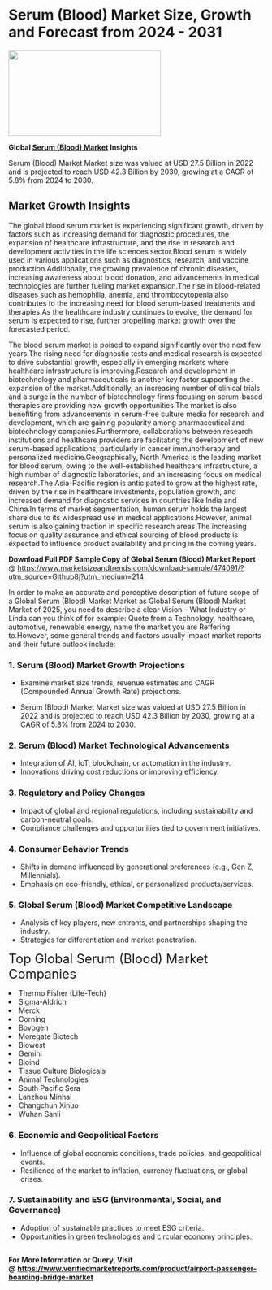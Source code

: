 <H1>Serum (Blood) Market Size, Growth and Forecast from 2024 - 2031</H1><img class="aligncenter size-medium wp-image-584254" src="https://thirdeyenews.in/wp-content/uploads/2024/09/Global-Market-Research-300x168.jpeg" alt="" width="300" height="168" /><p><strong>Global&nbsp;<a href="https://www.marketsizeandtrends.com/download-sample/474091/?utm_source=Github8j?utm_medium=214">Serum (Blood) Market</a> Insights</strong></p><p>Serum (Blood) Market Market size was valued at USD 27.5 Billion in 2022 and is projected to reach USD 42.3 Billion by 2030, growing at a CAGR of 5.8% from 2024 to 2030.</p><p><h2>Market Growth Insights</h2> <p>The global blood serum market is experiencing significant growth, driven by factors such as increasing demand for diagnostic procedures, the expansion of healthcare infrastructure, and the rise in research and development activities in the life sciences sector.Blood serum is widely used in various applications such as diagnostics, research, and vaccine production.Additionally, the growing prevalence of chronic diseases, increasing awareness about blood donation, and advancements in medical technologies are further fueling market expansion.The rise in blood-related diseases such as hemophilia, anemia, and thrombocytopenia also contributes to the increasing need for blood serum-based treatments and therapies.As the healthcare industry continues to evolve, the demand for serum is expected to rise, further propelling market growth over the forecasted period.</p> <p>The blood serum market is poised to expand significantly over the next few years.The rising need for diagnostic tests and medical research is expected to drive substantial growth, especially in emerging markets where healthcare infrastructure is improving.Research and development in biotechnology and pharmaceuticals is another key factor supporting the expansion of the market.Additionally, an increasing number of clinical trials and a surge in the number of biotechnology firms focusing on serum-based therapies are providing new growth opportunities.The market is also benefiting from advancements in serum-free culture media for research and development, which are gaining popularity among pharmaceutical and biotechnology companies.Furthermore, collaborations between research institutions and healthcare providers are facilitating the development of new serum-based applications, particularly in cancer immunotherapy and personalized medicine.Geographically, North America is the leading market for blood serum, owing to the well-established healthcare infrastructure, a high number of diagnostic laboratories, and an increasing focus on medical research.The Asia-Pacific region is anticipated to grow at the highest rate, driven by the rise in healthcare investments, population growth, and increased demand for diagnostic services in countries like India and China.In terms of market segmentation, human serum holds the largest share due to its widespread use in medical applications.However, animal serum is also gaining traction in specific research areas.The increasing focus on quality assurance and ethical sourcing of blood products is expected to influence product availability and pricing in the coming years.<p><span class=""><strong>Download Full PDF Sample Copy of Global Serum (Blood) Market Report</strong> @ <a href="https://www.marketsizeandtrends.com/download-sample/474091/?utm_source=Github8j?utm_medium=214" target="_blank">https://www.marketsizeandtrends.com/download-sample/474091/?utm_source=Github8j?utm_medium=214</a></span></p><p>In order to make an accurate and perceptive description of future scope of a Global&nbsp;Serum (Blood) Market Market as Global&nbsp;Serum (Blood) Market Market of 2025, you need to describe a clear Vision &ndash; What Industry or Linda can you think of for example: Quote from a Technology, healthcare, automotive, renewable energy, name the market you are Reffering to.However, some general trends and factors usually impact market reports and their future outlook include:</p><h3>1.&nbsp;<strong>Serum (Blood) Market Growth Projections</strong></h3><ul><li>Examine market size trends, revenue estimates and CAGR (Compounded Annual Growth Rate) projections.</li><li><p>Serum (Blood) Market Market size was valued at USD 27.5 Billion in 2022 and is projected to reach USD 42.3 Billion by 2030, growing at a CAGR of 5.8% from 2024 to 2030.</p></li></ul><h3>2.&nbsp;<strong>Serum (Blood) Market Technological Advancements</strong></h3><ul><li>Integration of AI, IoT, blockchain, or automation in the industry.</li><li>Innovations driving cost reductions or improving efficiency.</li></ul><h3>3.&nbsp;<strong>Regulatory and Policy Changes</strong></h3><ul><li>Impact of global and regional regulations, including sustainability and carbon-neutral goals.</li><li>Compliance challenges and opportunities tied to government initiatives.</li></ul><h3>4.&nbsp;<strong>Consumer Behavior Trends</strong></h3><ul><li>Shifts in demand influenced by generational preferences (e.g., Gen Z, Millennials).</li><li>Emphasis on eco-friendly, ethical, or personalized products/services.</li></ul><h3>5.&nbsp;<strong>Global Serum (Blood) Market Competitive Landscape</strong></h3><ul><li>Analysis of key players, new entrants, and partnerships shaping the industry.</li><li>Strategies for differentiation and market penetration.</li></ul><p data-pm-slice="1 1 []"><span style="color: inherit; font-family: inherit; font-size: 25px;">Top Global Serum (Blood) Market Companies</span></p><div class="" data-test-id=""><p><li>Thermo Fisher (Life-Tech)</li><li> Sigma-Aldrich</li><li> Merck</li><li> Corning</li><li> Bovogen</li><li> Moregate Biotech</li><li> Biowest</li><li> Gemini</li><li> Bioind</li><li> Tissue Culture Biologicals</li><li> Animal Technologies</li><li> South Pacific Sera</li><li> Lanzhou Minhai</li><li> Changchun Xinuo</li><li> Wuhan Sanli</li></p></div><h3>6.&nbsp;<strong>Economic and Geopolitical Factors</strong></h3><ul><li>Influence of global economic conditions, trade policies, and geopolitical events.</li><li>Resilience of the market to inflation, currency fluctuations, or global crises.</li></ul><h3>7.&nbsp;<strong>Sustainability and ESG (Environmental, Social, and Governance)</strong></h3><ul><li>Adoption of sustainable practices to meet ESG criteria.</li><li>Opportunities in green technologies and circular economy principles.</li></ul><h2><strong style="font-size: 14px;">For More Information or Query, Visit @&nbsp;</strong><a style="background-color: #ffffff; font-size: 14px;" href="https://www.marketsizeandtrends.com/report/serum-blood-market/" target="_blank">https://www.verifiedmarketreports.com/product/airport-passenger-boarding-bridge-market</a></h2>